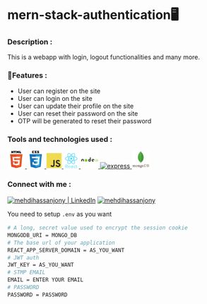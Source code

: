 # mern-stack-authentication🖥️

<h3>Description :</h3> 
This is a webapp with login, logout functionalities and many more.

### 📃Features :

<ul>
<li>User can register on the site</li>
<li>User can login on the site</li>
<li>User can update their profile on the site</li>
<li>User can reset their password on the site</li>
<li>OTP will be generated to reset their password</li>
</ul>

### Tools and technologies used :

<a href="https://www.w3.org/html/" target="_blank" rel="noreferrer"> <img src="https://raw.githubusercontent.com/devicons/devicon/master/icons/html5/html5-original-wordmark.svg" alt="html5" width="40" height="40"/> </a>
<a href="https://www.w3schools.com/css/" target="_blank" rel="noreferrer"> <img src="https://raw.githubusercontent.com/devicons/devicon/master/icons/css3/css3-original-wordmark.svg" alt="css3" width="40" height="40"/> </a>
<a href="https://developer.mozilla.org/en-US/docs/Web/JavaScript" target="_blank" rel="noreferrer"> <img src="https://raw.githubusercontent.com/devicons/devicon/master/icons/javascript/javascript-original.svg" alt="javascript" width="35" height="35"/> </a>
<a href="https://reactjs.org/" target="_blank" rel="noreferrer"> <img src="https://raw.githubusercontent.com/devicons/devicon/master/icons/react/react-original-wordmark.svg" alt="react" width="35" height="35"/> </a>
<a href="https://nodejs.org" target="_blank" rel="noreferrer"> <img src="https://raw.githubusercontent.com/devicons/devicon/master/icons/nodejs/nodejs-original-wordmark.svg" alt="nodejs" width="40" height="40"/> </a>
<a href="https://expressjs.com" target="_blank" rel="noreferrer"> <img src="https://github.com/MarioTerron/logo-images/raw/master/logos/expressjs.png" alt="express"  height="20"/> </a>
<a href="https://www.mongodb.com/" target="_blank" rel="noreferrer"> <img src="https://raw.githubusercontent.com/devicons/devicon/master/icons/mongodb/mongodb-original-wordmark.svg" alt="mongodb" width="40" height="40"/> </a>
<br/>

### Connect with me :

<a href="https://linkedin.com/in/mehdihassanjony" target="blank"><img align="center" src="https://img.icons8.com/color/48/000000/linkedin.png" alt="mehdihassanjony | LinkedIn" height="35" width="35" /></a>
<a href="https://twitter.com/shoyshab" target="blank"><img align="center" src="https://raw.githubusercontent.com/rahuldkjain/github-profile-readme-generator/master/src/images/icons/Social/twitter.svg" alt="mehdihassanjony" height="30" width="40" /></a>

You need to setup `.env` as you want

```bash
# A long, secret value used to encrypt the session cookie
MONGODB_URI = MONGO_DB
# The base url of your application
REACT_APP_SERVER_DOMAIN = AS_YOU_WANT
# JWT auth
JWT_KEY = AS_YOU_WANT
# STMP EMAIL
EMAIL = ENTER YOUR EMAIL
# PASSWORD
PASSWORD = PASSWORD
```

